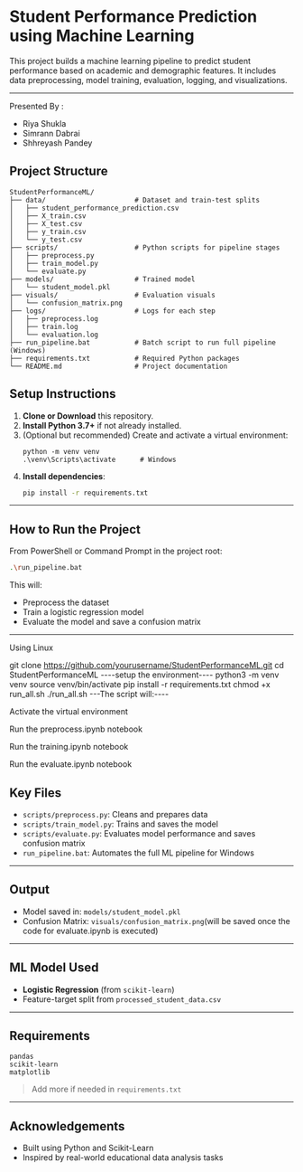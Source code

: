 #  Student Performance Prediction using Machine Learning

This project builds a machine learning pipeline to predict student performance based on academic and demographic features. It includes data preprocessing, model training, evaluation, logging, and visualizations.

---
Presented By : 

* Riya Shukla
* Simrann Dabrai
* Shhreyash Pandey
     
##  Project Structure
```
StudentPerformanceML/
├── data/                      # Dataset and train-test splits
│   ├── student_performance_prediction.csv
│   ├── X_train.csv
│   ├── X_test.csv
│   ├── y_train.csv
│   └── y_test.csv
├── scripts/                   # Python scripts for pipeline stages
│   ├── preprocess.py
│   ├── train_model.py
│   └── evaluate.py
├── models/                    # Trained model
│   └── student_model.pkl
├── visuals/                   # Evaluation visuals
│   └── confusion_matrix.png
├── logs/                      # Logs for each step
│   ├── preprocess.log
│   ├── train.log
│   └── evaluation.log
├── run_pipeline.bat           # Batch script to run full pipeline (Windows)
├── requirements.txt           # Required Python packages
└── README.md                  # Project documentation
```
##  Setup Instructions

1. **Clone or Download** this repository.
2. **Install Python 3.7+** if not already installed.
3. (Optional but recommended) Create and activate a virtual environment:
    ```
    python -m venv venv
    .\venv\Scripts\activate      # Windows
    ```
4. **Install dependencies**:
    ```bash
    pip install -r requirements.txt
    ```

---

##  How to Run the Project

From PowerShell or Command Prompt in the project root:

```bash
.\run_pipeline.bat
```

This will:
- Preprocess the dataset
- Train a logistic regression model
- Evaluate the model and save a confusion matrix

---
Using Linux

git clone https://github.com/yourusername/StudentPerformanceML.git
cd StudentPerformanceML
----setup the environment----
python3 -m venv venv
source venv/bin/activate
pip install -r requirements.txt
chmod +x run_all.sh
./run_all.sh
---The script will:----

Activate the virtual environment

Run the preprocess.ipynb notebook

Run the training.ipynb notebook

Run the evaluate.ipynb notebook


##  Key Files

- `scripts/preprocess.py`: Cleans and prepares data
- `scripts/train_model.py`: Trains and saves the model
- `scripts/evaluate.py`: Evaluates model performance and saves confusion matrix
- `run_pipeline.bat`: Automates the full ML pipeline for Windows

---

##  Output

-  Model saved in: `models/student_model.pkl`
-  Confusion Matrix: `visuals/confusion_matrix.png`(will be saved once the code for evaluate.ipynb is executed)

---

##  ML Model Used

- **Logistic Regression** (from `scikit-learn`)
- Feature-target split from `processed_student_data.csv`

---

##  Requirements

```
pandas
scikit-learn
matplotlib
```

> Add more if needed in `requirements.txt`

---

##  Acknowledgements

- Built using Python and Scikit-Learn
- Inspired by real-world educational data analysis tasks

